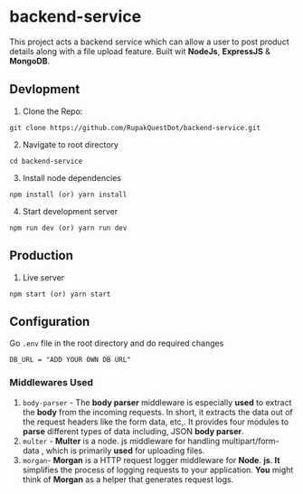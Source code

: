 # backend-service

This project acts a backend service which can allow a user to post product details along with a file upload feature. Built wit **NodeJs**,  **ExpressJS** & **MongoDB**.


## Devlopment

1. Clone the Repo:
```
git clone https://github.com/RupakQuestDot/backend-service.git
```

2. Navigate to root directory

```
cd backend-service
```

3. Install node dependencies

```
npm install (or) yarn install
```

4. Start development server

```
npm run dev (or) yarn run dev
```

## Production

1. Live server

```
npm start (or) yarn start
```

## Configuration
Go `.env` file in the root directory and do required changes
```
DB_URL = "ADD YOUR OWN DB URL"
```

### Middlewares Used

1. `body-parser` - The **body parser** middleware is especially **used** to extract the **body** from the incoming requests. In short, it extracts the data out of the request headers like the form data, etc,. It provides four modules to **parse** different types of data including, JSON **body parser**.
3. `multer` - **Multer** is a node. js middleware for handling multipart/form-data , which is primarily **used** for uploading files.
4. `morgan`- **Morgan** is a HTTP request logger middleware for **Node**. **js**. **It** simplifies the process of logging requests to your application. **You** might think of **Morgan** as a helper that generates request logs.
